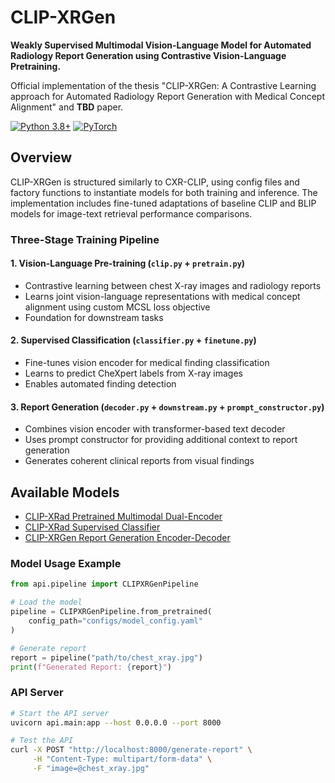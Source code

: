 # CLIP-XRGen

**Weakly Supervised Multimodal Vision-Language Model for Automated Radiology Report Generation using Contrastive Vision-Language Pretraining.**

Official implementation of the thesis "CLIP-XRGen: A Contrastive Learning approach for Automated Radiology Report Generation with Medical Concept Alignment" and **TBD** paper.

[![Python 3.8+](https://img.shields.io/badge/python-3.8+-blue.svg)](https://www.python.org/downloads/release/python-380/)
[![PyTorch](https://img.shields.io/badge/PyTorch-2.0+-ee4c2c?logo=pytorch&logoColor=white)](https://pytorch.org/)

## Overview

CLIP-XRGen is structured similarly to CXR-CLIP, using config files and factory functions to instantiate models for both training and inference. The implementation includes fine-tuned adaptations of baseline CLIP and BLIP models for image-text retrieval performance comparisons.

### Three-Stage Training Pipeline

#### 1. **Vision-Language Pre-training** (`clip.py` + `pretrain.py`)
- Contrastive learning between chest X-ray images and radiology reports
- Learns joint vision-language representations with medical concept alignment using custom MCSL loss objective
- Foundation for downstream tasks

#### 2. **Supervised Classification** (`classifier.py` + `finetune.py`) 
- Fine-tunes vision encoder for medical finding classification
- Learns to predict CheXpert labels from X-ray images
- Enables automated finding detection

#### 3. **Report Generation** (`decoder.py` + `downstream.py` + `prompt_constructor.py`)
- Combines vision encoder with transformer-based text decoder
- Uses prompt constructor for providing additional context to report generation
- Generates coherent clinical reports from visual findings

## Available Models

- [CLIP-XRad Pretrained Multimodal Dual-Encoder](https://huggingface.co/tudormihaita/clip-xrad-pretrained-mscl)
- [CLIP-XRad Supervised Classifier](https://huggingface.co/tudormihaita/clip-xrad-finetuned-classifier) 
- [CLIP-XRGen Report Generation Encoder-Decoder](https://huggingface.co/tudormihaita/clip-xrgen)

### Model Usage Example

```python
from api.pipeline import CLIPXRGenPipeline

# Load the model
pipeline = CLIPXRGenPipeline.from_pretrained(
    config_path="configs/model_config.yaml"
)

# Generate report
report = pipeline("path/to/chest_xray.jpg")
print(f"Generated Report: {report}")
```

### API Server

```bash
# Start the API server
uvicorn api.main:app --host 0.0.0.0 --port 8000

# Test the API
curl -X POST "http://localhost:8000/generate-report" \
     -H "Content-Type: multipart/form-data" \
     -F "image=@chest_xray.jpg"
```